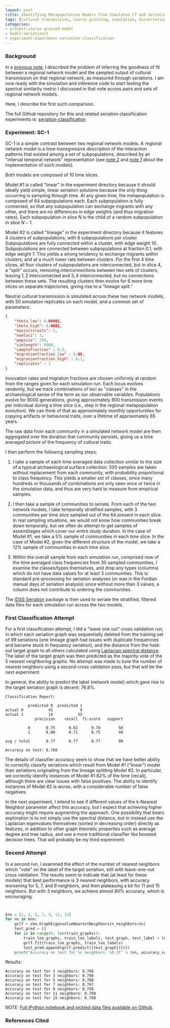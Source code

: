 ```yaml
---
layout: post
title: Identifying Metapopulation Models from Simulated CT and Seriations 
tags: [cultural transmission, coarse graining, simulation, dissertation, seriation, algorithms, ML]
categories:
- project:coarse grained model
- model:seriationct
- experiment:experiment-seriation-classification
---
```


### Background ###

In a [previous note](http://notebook.madsenlab.org/project:coarse%20grained%20model/model:seriationct/experiment:experiment-seriationct/2016/01/26/quantifying-similarity-seriations.html), I described the problem of inferring the goodness of fit between a regional network model and the sampled output of cultural transmission on that regional network, as measured through seriations.  I am now ready with the simulation and inference code to start testing the spectral similarity metric I discussed in that note across pairs and sets of regional network models.  

Here, I describe the first such comparison.

The full Github repository for this and related seriation classification experiments is:  [seriation-classification](https://github.com/mmadsen/experiment-seriation-classification)

### Experiment:  SC-1 ###

SC-1 is a simple contrast between two regional network models.  A regional network model is a time-transgressive description of the interaction patterns that existed among a set of subpopulations, described by an "interval temporal network" representation (see [note 2](http://notebook.madsenlab.org/project:coarse%20grained%20model/model:seriationct/experiment:experiment-seriationct/2014/11/28/more-temporal-networks-python.html) and [note 1](http://notebook.madsenlab.org/project:coarse%20grained%20model/model:seriationct/experiment:experiment-seriationct/2014/07/28/implementing-temporal-networks-in-python.html) about the implementation of such models).  

Both models are composed of 10 time slices.

Model #1 is called "linear" in the experiment directory because it should ideally yield simple, linear seriation solutions because the only thing occurring is sampling through time.  At any given time, the metapopulation is composed of 64 subpopulations each.  Each subpopulation is fully connected, so that any subpopulation can exchange migrants with any other, and there are no differences in edge weights (and thus migration rates).  Each subpopulation in slice $N$ is the child of a random subpopulation in slice $N-1$.  

Model #2 is called "lineage" in the experiment directory because it features 4 clusters of subpopulations, with 8 subpopulations per cluster.  Subpopulations are fully connected within a cluster, with edge weight 10.  Subpopulations are connected between subpopulations at fraction 0.1, with edge weight 1.  This yields a strong tendency to exchange migrants within clusters, and at a much lower rate between clusters.  For the first 4 time slices, all four clusters of subpopulations are interconnected, but in slice 4, a "split" occurs, removing interconnections between two sets of clusters, leaving ${1,2}$ interconnected and ${3,4}$ interconnected, but no connections between these sets.  The resulting clusters then evolve for 6 more time slices on separate trajectories, giving rise to a "lineage split."

Neutral cultural transmission is simulated across these two network models, with 50 simulation replicates on each model, and a common set of parameters:

```json
{
    "theta_low": 0.00001,
    "theta_high": 0.0001,
    "maxinittraits": 5,
    "numloci": 3,
    "popsize": 250,
    "simlength": 8000,
    "samplefraction" : 0.5,
    "migrationfraction_low" : 0.05,
    "migrationfraction_high" : 0.1,
    "replicates" : 1
}
```
Innovation rates and migration fractions are chosen uniformly at random from the ranges given for each simulation run.  Each locus evolves randomly, but we track combinations of loci as "classes" in the archaeological sense of the term as our observable variables.  Populations evolve for 8000 generations, giving approximately 800 transmission events per individual during a time slice (i.e., step in the regional metapopulation evolution).  We can think of that as approximately monthly opportunities for copying artifacts or behavioral traits, over a lifetime of approximately 65 years.

The raw data from each community in a simulated network model are then aggregated over the duration that community persists, giving us a time averaged picture of the frequency of cultural traits.  

I then perform the following sampling steps:

1.  I take a sample of each time averaged data collection similar to the size of a typical archaeological surface collection:  500 samples are taken without replacement from each community, with probability proportional to class frequency.  This yields a smaller set of classes, since many hundreds or thousands of combinations are only seen once or twice in the simulation data, and thus are very hard to measure from empirical samples.

2.  I then take a sample of communities to seriate.  From each of the two network models, I take temporally stratified samples, with 3 communities per time slice sampled out of the 64 present in each slice.  In real sampling situations, we would not know how communities break down temporally, but we often do attempt to get samples of assemblages which cover our entire study duration.  In the case of Model #1, we take a 5% sample of communities in each time slice.  In the case of Model #2, given the different structure of the model, we take a 12% sample of communities in each time slice.  

3.  Within the overall sample from each simulation run, comprised now of the time averaged class frequencies from 30 sampled communities, I examine the classes/types themselves, and drop any types (columns) which do not have data values for at least 3 communities.  This is standard pre-processing for seriation analyses (or was in the Fordian manual days of seriation analysis) since without more than 3 values, a column does not contribute to ordering the communities.  

The [IDSS Seriation](https://github.com/clipo/idss-seriation) package is then used to seriate the stratified, filtered data files for each simulation run across the two models.  

### First Classification Attempt ###

For a first classification attempt, I did a "leave one out" cross validation run, in which each seriation graph was sequentially deleted from the training set of 99 seriations (one lineage graph had issues with duplicate frequencies and became stuck in frequency seriation), and the distance from the hold-out target graph to all others calculated using [Laplacian spectral distance](http://notebook.madsenlab.org/project:coarse%20grained%20model/model:seriationct/experiment:experiment-seriationct/2016/01/26/quantifying-similarity-seriations.html).  The label of the target graph was then predicted as the majority vote of the 5 nearest neighboring graphs.  No attempt was made to tune the number of nearest neighbors using a second cross validation pass, but that will be the next experiment.

In general, the ability to predict the label (network model) which gave rise to the target seriation graph is decent:  76.8%.  

```
Classification Report:

          predicted 0  predicted 1
actual 0           41            9
actual 1           14           35
             precision    recall  f1-score   support

          0       0.75      0.82      0.78        50
          1       0.80      0.71      0.75        49

avg / total       0.77      0.77      0.77        99

Accuracy on test: 0.768
```

The details of classifier accuracy seem to show that we have better ability to correctly classify seriations which result from Model #1 ("linear") model than seriations originating from the lineage splitting Model #2.  In particular, we correctly identify instances of Model #1 82% of the time (recall), although there are clear issues with false positives.  The ability to identify instances of Model #2 is worse, with a considerable number of false negatives.  

In the next experiment, I intend to see if different values of the k-Nearest Neighbor parameter affect this accuracy, but I expect that achieving higher accuracy might require augmenting the approach.  One possibility that bears exploration is to not simply use the spectral distance, but to instead use the Laplacian eigenvalues themselves (sorted in decreasing order) directly as features, in addition to other graph theoretic properties such as average degree and tree radius, and use a more traditional classifier like boosted decision trees.  That will probably be my third experiment.  

### Second Attempt ###

In a second run, I examined the effect of the number of nearest neighbors which "vote" on the label of the target seriation, still with leave-one-out cross validation.  The results seem to indicate that (at least for these models) that best performance is 3 nearest neighbors, with accuracy worsening for 5, 7, and 9 neighbors, and then plateauing a bit for 11 and 15 neighbors.  But with 3 neighbors, we achieve almost 80% accuracy, which is encouraging.  

```python


knn = [1, 3, 5, 7, 9, 11, 15]
for nn in knn:
    gclf = skm.GraphEigenvalueNearestNeighbors(n_neighbors=nn)
    test_pred = []
    for ix in range(0, len(train_graphs)):
        train_loo_graphs, train_loo_labels, test_graph, test_label = leave_one_out_cv(ix, train_graphs, train_labels)
        gclf.fit(train_loo_graphs, train_loo_labels)
        test_pred.append(gclf.predict([test_graph])[0])
    print("Accuracy on test for %s neighbors: %0.3f" % (nn, accuracy_score(train_labels, test_pred)))
```

Results:

```    
Accuracy on test for 1 neighbors: 0.788
Accuracy on test for 3 neighbors: 0.798
Accuracy on test for 5 neighbors: 0.768
Accuracy on test for 7 neighbors: 0.747
Accuracy on test for 9 neighbors: 0.758
Accuracy on test for 11 neighbors: 0.788
Accuracy on test for 15 neighbors: 0.788
```


NOTE:  [Full iPython notebook and pickled data files available on Github](https://github.com/mmadsen/experiment-seriation-classification/blob/master/analysis/sc-1/sc-1-seriation-classification-analysis.ipynb).  




### References Cited ###

